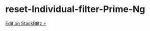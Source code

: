 # reset-Individual-filter-Prime-Ng

[Edit on StackBlitz ⚡️](https://stackblitz.com/edit/clear-filters-xmsg8x)